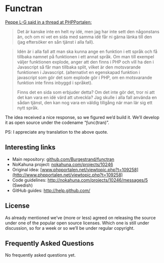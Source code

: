 Functran
========

[Peppe L-G said in a thread at PHPPortalen:](http://www.phpportalen.net/viewtopic.php?t=109258)

> Det är kanske inte en helt ny idé, men jag har inte sett den
> någonstans än, och om ni vet en sida med samma idé får ni gärna
> länka till den (jag eftersöker en sån tjänst i alla fall).

> Idén är i alla fall att man ska kunna ange en funktion i ett språk
> och få tillbaka namnet på funktionen i ett annat språk. Om man
> till exempel väljer funktionen explode, anger att den finns i PHP
> och vill ha den i Javascript så får man tillbaka split, vilket är
> den motsvarande funktionen i Javascript. (alternativt en egenskapad
> funktion i javascript som gör det som explode gör i PHP, om en
> motsvarande funktion inte finns inbyggd i språket).
>
> Finns det en sida som erbjuder detta? Om det inte gör det, tror ni
> att det kan vara en idé värd att utveckla? Jag skulle i alla fall
> använda en sådan tjänst, den kan nog vara en väldig tillgång när
> man lär sig ett nytt språk.

The idea received a nice response, so we figured we’d build it. We’ll 
develop it as open source under the codename “ƒunc(tran)”.

PS: I appreciate any translation to the above quote.


Interesting links
-----------------

- Main repository: [github.com/Burgestrand/functran](http://github.com/Burgestrand/functran)
- NoKahuna project: [nokahuna.com/projects/10246](http://nokahuna.com/projects/10246/)
- Original idea: [www.phpportalen.net/viewtopic.php?t=109258](http://www.phpportalen.net/viewtopic.php?t=109258)
- Code guidelines: http://nokahuna.com/projects/10246/messages/5 (Swedish)
- GitHub guides: http://help.github.com/


License
-------

As already mentioned we’ve (more or less) agreed on releasing the source
under one of the popular open source licenses. Which one is still under
discussion, so for a week or so we’ll be under regular copyright.


Frequently Asked Questions
--------------------------

No frequently asked questions yet.